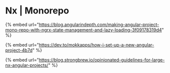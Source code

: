 # Nx \| Monorepo

{% embed url="https://blog.angularindepth.com/making-angular-project-mono-repo-with-ngrx-state-management-and-lazy-loading-3f09178319d4" %}

{% embed url="https://dev.to/mokkapps/how-i-set-up-a-new-angular-project-4b7d" %}

{% embed url="https://blog.strongbrew.io/opinionated-guidelines-for-large-nx-angular-projects/" %}


